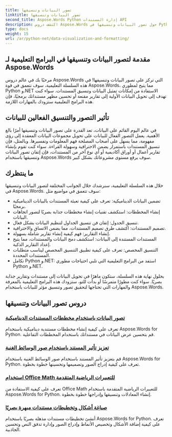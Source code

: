 ```yaml
---
title: تصور البيانات وتنسيقها
linktitle: تصور البيانات وتنسيقها
second_title: Aspose.Words Python إدارة المستندات API
description: اكتشف دروس Aspose.Words حول تصور البيانات وتنسيقها في Python و.NET. تعلم كيفية تقديم البيانات بفعالية وإنشاء تقارير مذهلة وتنسيق المستندات برمجيًا.
type: docs
weight: 15
url: /ar/python-net/data-visualization-and-formatting/
---
```


## مقدمة لتصور البيانات وتنسيقها في البرامج التعليمية لـ Aspose.Words

مرحبًا بك في عالم دروس Aspose.Words التي تركز على تصور البيانات وتنسيقها! في هذه السلسلة التعليمية، سوف نتعمق في قوة Aspose.Words، مما يتيح لمطوري Python و.NET الاستفادة من إمكانات تمثيل البيانات وتنسيق المستندات. سواء كنت تهدف إلى تحويل البيانات الأولية إلى تقارير مقنعة أو تحسين مظهر مستنداتك برمجيًا، فإن هذه البرامج التعليمية ستزودك بالمهارات اللازمة.

## تأثير التصور والتنسيق الفعالين للبيانات

في عالم اليوم القائم على البيانات، تعد القدرة على تصور البيانات وتنسيقها أمرًا بالغ الأهمية. يعمل التصور الفعال للبيانات على تحويل مجموعات البيانات المعقدة إلى رؤى مفهومة، مما يسهل على أصحاب المصلحة فهم المعلومات وتفسيرها. وبالمثل، فإن تنسيق المستندات باستمرار يضمن الاحترافية وسهولة القراءة. سواء كنت تقوم بإنشاء تقارير أعمال أو أوراق أكاديمية أو أي نوع آخر من المستندات، فإن إتقان تصور البيانات وتنسيقها باستخدام Aspose.Words سوف يرفع مستوى مشروعاتك بشكل كبير.

## ما ينتظرك

خلال هذه السلسلة التعليمية، سنرشدك خلال الجوانب المختلفة لتصور البيانات وتنسيقها في Aspose.Words. سوف تتعمق في مواضيع مثل:

- تضمين البيانات الديناميكية: تعرف على كيفية تعبئة المستندات بالبيانات الديناميكية برمجيًا.
- إنشاء المخططات: استكشف تقنيات إنشاء مخططات جذابة بصريًا لتصور اتجاهات البيانات.
- تنسيق الجدول: إتقان فن تنسيق الجداول لتنظيم البيانات بشكل فعال.
- تصميم المستندات: اكتشف طرق تصميم المستندات، مما يضمن الاتساق والاحترافية.
- إنشاء التقارير: فهم كيفية إنشاء تقارير شاملة بسهولة.
- المستندات المستندة إلى البيانات: استكشف دمج البيانات والمستندات، مما يتيح إعداد التقارير الذكية.
- التنسيق المخصص: تعرف على كيفية تطبيق التنسيق المخصص ليناسب متطلبات المستندات المحددة.
- تكامل Python و.NET: استفد من البرامج التعليمية التي تلبي احتياجات مطوري Python و.NET.

بحلول نهاية هذه السلسلة، ستكون ماهرًا في تحويل البيانات إلى مستندات وتقارير جذابة بصريًا. سواء كنت مطورًا متمرسًا أو بدأت للتو، ستزودك هذه البرامج التعليمية بالمعرفة والمهارات التي تحتاجها لتحقيق تصور وتنسيق مؤثر للبيانات باستخدام Aspose.Words.

## دروس تصور البيانات وتنسيقها
### [تصور البيانات باستخدام مخططات المستندات الديناميكية](./visualize-data-document-charts/)
تعرف على كيفية إنشاء مخططات مستندية ديناميكية باستخدام Aspose.Words for Python. قم بتحسين عرض البيانات في مستنداتك باستخدام المخططات التفاعلية.
### [تعزيز تأثير المستند باستخدام صور الوسائط الغنية](./document-images/)
قم بتعزيز تأثير المستند باستخدام صور الوسائط الغنية باستخدام Aspose.Words for Python. تعرف على كيفية إدراج الصور وتصميمها وتحسينها خطوة بخطوة.
### [استخدام Office Math للتعبيرات الرياضية المتقدمة](./office-math-documents/)
تعرف على كيفية الاستفادة من Office Math للتعبيرات الرياضية المتقدمة باستخدام Aspose.Words for Python. إنشاء المعادلات وتنسيقها وإدراجها خطوة بخطوة.
### [صياغة أشكال وتخطيطات مستندات مبهرة بصريًا](./document-shape-handling-formatting/)
أنشئ تخطيطات مستندات مذهلة بصريًا باستخدام Aspose.Words for Python. تعرف على كيفية إضافة الأشكال وتخصيص الأنماط وإدراج الصور وإدارة تدفق النص وتحسين الجاذبية.